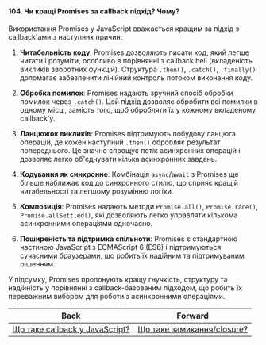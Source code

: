 #### 104. Чи кращі Promises за callback підхід? Чому?

Використання Promises у JavaScript вважається кращим за підхід з callback'ами з наступних причин:

1. **Читабельність коду**: Promises дозволяють писати код, який легше читати і розуміти, особливо в порівнянні з callback hell (вкладеність викликів зворотних функцій). Структура `.then()`, `.catch()`, `.finally()` допомагає забезпечити лінійний контроль потоком виконання коду.

2. **Обробка помилок**: Promises надають зручний спосіб обробки помилок через `.catch()`. Цей підхід дозволяє обробити всі помилки в одному місці, замість того, щоб обробляти їх у кожному вкладеному callback'у.

3. **Ланцюжок викликів**: Promises підтримують побудову ланцюга операцій, де кожен наступний `.then()` обробляє результат попереднього. Це значно спрощує потік асинхронних операцій і дозволяє легко об'єднувати кілька асинхронних завдань.

4. **Кодування як синхронне**: Комбінація `async`/`await` з Promises ще більше наближає код до синхронного стилю, що сприяє кращій читабельності та легшому розумінню логіки.

5. **Композиція**: Promises надають методи `Promise.all()`, `Promise.race()`, `Promise.allSettled()`, які дозволяють легко управляти кількома асинхронними операціями одночасно.

6. **Поширеність та підтримка спільноти**: Promises є стандартною частиною JavaScript з ECMAScript 6 (ES6) і підтримуються сучасними браузерами, що робить їх надійним та підтримуваним рішенням.

У підсумку, Promises пропонують кращу гнучкість, структуру та надійність у порівнянні з callback-базованим підходом, що робить їх переважним вибором для роботи з асинхронними операціями.

| Back | Forward |
|---|---|
| [Що таке callback у JavaScript?](/ua/middle/javascript/what-is-a-callback-in-javascript.md)  | [Що таке замикання/closure?](/ua/middle/javascript/what-is-a-closure.md) |